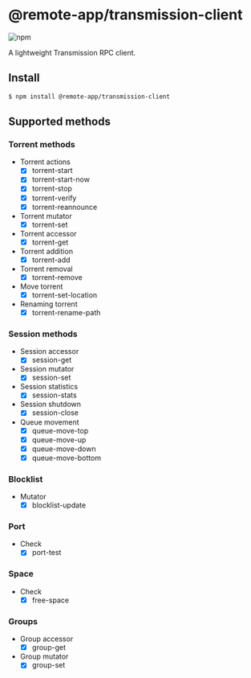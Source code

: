 # @remote-app/transmission-client

![npm](https://img.shields.io/npm/v/@remote-app/transmission-client)

A lightweight Transmission RPC client.

## Install

```bash
$ npm install @remote-app/transmission-client
```

## Supported methods

### Torrent methods
- Torrent actions
  - [x] torrent-start
  - [x] torrent-start-now
  - [x] torrent-stop
  - [x] torrent-verify
  - [x] torrent-reannounce
- Torrent mutator
  - [x] torrent-set
- Torrent accessor
  - [x] torrent-get
- Torrent addition
  - [x] torrent-add
- Torrent removal
  - [x] torrent-remove
- Move torrent
  - [x] torrent-set-location
- Renaming torrent
  - [x] torrent-rename-path

### Session methods
- Session accessor
  - [x] session-get
- Session mutator
   - [x] session-set
- Session statistics
  - [x] session-stats
- Session shutdown
  - [x] session-close
- Queue movement
  - [x] queue-move-top
  - [x] queue-move-up
  - [x] queue-move-down
  - [x] queue-move-bottom

### Blocklist
- Mutator
  - [x] blocklist-update

### Port
- Check
  - [x] port-test

### Space
- Check
  - [x] free-space

### Groups
- Group accessor
  - [x] group-get
- Group mutator
  - [x] group-set
